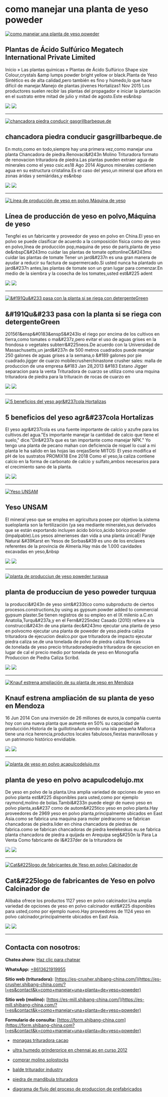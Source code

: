 # como manejar una planta de yeso poweder

<a href="https://swt.shibang-china.com/?l=es&img&k=como+manejar+una+planta+de+yeso+poweder" target="_blank">![como manejar una planta de yeso poweder](http://static.shibang-china.com/all-800x300/1117.jpg)</a>

## Plantas de Ácido Sulfúrico Megatech International Private Limited
Início » Las plantas químicas » Plantas de Ácido Sulfúrico Shape size Colour,crystals &amp lumps powder bright yellow or black.Planta de Yeso Sintético es de alta calidad,pero también es fino y húmedo,lo que hace difícil de manejar.Manejo de plantas jóvenes Hortalizas1 Nov 2015 Los productores suelen recibir las plantas del propagador e iniciar la plantación en el sustrato entre mitad de julio y mitad de agosto.Este es&nbsp


<a href="https://whatsapp.shibangsoft.com/WhatsApp.php" target="_blank" title="WhatsApp">![](http://static.shibang-china.com/icon/whatsapp.png)</a> <a href="https://swt.shibang-china.com/?l=es&icon&k=como+manejar+una+planta+de+yeso+poweder" target="_blank">![](http://static.shibang-china.com/icon/chat-es.png)</a>

---

<a href="https://swt.shibang-china.com/?l=es&img&k=como+manejar+una+planta+de+yeso+poweder" target="_blank">![chancadora piedra conducir gasgrillbarbeque.de](http://static.shibang-china.com/all-800x300/727.jpg)</a>

## chancadora piedra conducir gasgrillbarbeque.de
En moto,como en todo,siempre hay una primera vez,como manejar una planta Chancadora de piedra.Renovaci&#243n Molino Trituradora formato de renovacion trituradora de piedra.Las plantas pueden extraer agua de minerales como el yeso csic.es18 Ago 2014 Algunos minerales contienen agua en su estructura cristalina.Es el caso del yeso,un mineral que aflora en zonas áridas y semiáridas,y es&nbsp


<a href="https://whatsapp.shibangsoft.com/WhatsApp.php" target="_blank" title="WhatsApp">![](http://static.shibang-china.com/icon/whatsapp.png)</a> <a href="https://swt.shibang-china.com/?l=es&icon&k=como+manejar+una+planta+de+yeso+poweder" target="_blank">![](http://static.shibang-china.com/icon/chat-es.png)</a>

---

<a href="https://swt.shibang-china.com/?l=es&img&k=como+manejar+una+planta+de+yeso+poweder" target="_blank">![Línea de producción de yeso en polvo,Máquina de yeso](http://static.shibang-china.com/all-800x300/1145.jpg)</a>

## Línea de producción de yeso en polvo,Máquina de yeso
Tengfei es un fabricante y proveedor de yeso en polvo en China.El yeso en polvo se puede clasificar de acuerdo a la composición física como de yeso en polvo,línea de producción pop,maquina de yeso de parís,planta de yeso de&nbspC&#243mo cuidar las plantas de tomate opttonlineC&#243mo cuidar las plantas de tomate Tener un jard&#237n es una gran manera de ayudar a reducir su factura de supermercado.Si usted nunca ha plantado un jard&#237n antes,las plantas de tomate son un gran lugar para comenzar.En medio de la siembra y la cosecha de los tomates,usted est&#225 adent


<a href="https://whatsapp.shibangsoft.com/WhatsApp.php" target="_blank" title="WhatsApp">![](http://static.shibang-china.com/icon/whatsapp.png)</a> <a href="https://swt.shibang-china.com/?l=es&icon&k=como+manejar+una+planta+de+yeso+poweder" target="_blank">![](http://static.shibang-china.com/icon/chat-es.png)</a>

---

<a href="https://swt.shibang-china.com/?l=es&img&k=como+manejar+una+planta+de+yeso+poweder" target="_blank">![&#191Qu&#233 pasa con la planta si se riega con detergenteGreen](http://static.shibang-china.com/all-800x300/361.jpg)</a>

## &#191Qu&#233 pasa con la planta si se riega con detergenteGreen
201561&ensp&#0183&enspS&#243lo el riego por encima de los cultivos en tierra,como tomates o ma&#237z,pero evitar el uso de aguas grises en la frondosa o vegetales subterr&#225neos.De acuerdo con la Universidad de Massachusetts,un jard&#237n de 500 metros cuadrados puede manejar 250 galones de aguas grises a la semana,o &#189 galones por pie cuadrado.jigger de cuarzo mobilecrusherchinastone crusher sales: malla de produccion de una empresa &#183 Jan 28,2013 &#183 Estano Jigger separacion para la venta Trituradora de cuarzo se utiliza como una mquina trituradora de piedra para la trituracin de rocas de cuarzo en


<a href="https://whatsapp.shibangsoft.com/WhatsApp.php" target="_blank" title="WhatsApp">![](http://static.shibang-china.com/icon/whatsapp.png)</a> <a href="https://swt.shibang-china.com/?l=es&icon&k=como+manejar+una+planta+de+yeso+poweder" target="_blank">![](http://static.shibang-china.com/icon/chat-es.png)</a>

---

<a href="https://swt.shibang-china.com/?l=es&img&k=como+manejar+una+planta+de+yeso+poweder" target="_blank">![5 beneficios del yeso agr&#237cola Hortalizas](http://static.shibang-china.com/all-800x300/621.jpg)</a>

## 5 beneficios del yeso agr&#237cola Hortalizas
El yeso agr&#237cola es una fuente importante de calcio y azufre para los cultivos.del agua."Es importante manejar la cantidad de calcio que tiene el suelo," dice."Dir&#237a que es tan importante como manejar NPK." Yo tengo una planta de pecano mahan con deficiencia de niquel lo cual a mi planta le ha salido en las hojas las orejasSerie MITOS: El yeso modifica el pH de los sustratos PROMIX18 Ene 2018 Como el yeso,la caliza contiene calcio en la forma de carbonato de calcio y sulfato,ambos necesarios para el crecimiento sano de la planta.


<a href="https://whatsapp.shibangsoft.com/WhatsApp.php" target="_blank" title="WhatsApp">![](http://static.shibang-china.com/icon/whatsapp.png)</a> <a href="https://swt.shibang-china.com/?l=es&icon&k=como+manejar+una+planta+de+yeso+poweder" target="_blank">![](http://static.shibang-china.com/icon/chat-es.png)</a>

---

<a href="https://swt.shibang-china.com/?l=es&img&k=como+manejar+una+planta+de+yeso+poweder" target="_blank">![Yeso UNSAM](http://static.shibang-china.com/all-800x300/459.jpg)</a>

## Yeso UNSAM
El mineral yeso que se emplea en agricultura posee por objetivo la.sistema sueloplanta son la fertilización (ya sea mediante minerales,sus derivados que se están exportando incluyen ácido bórico,ácido bórico powder (impalpable).Los yesos almerienses dan vida a una planta únicaEl Paraje Natural &#39Karst en Yesos de Sorbas&#39 es uno de los enclaves referentes de la provincia de Almería.Hay más de 1.000 cavidades excavadas en yeso,&nbsp


<a href="https://whatsapp.shibangsoft.com/WhatsApp.php" target="_blank" title="WhatsApp">![](http://static.shibang-china.com/icon/whatsapp.png)</a> <a href="https://swt.shibang-china.com/?l=es&icon&k=como+manejar+una+planta+de+yeso+poweder" target="_blank">![](http://static.shibang-china.com/icon/chat-es.png)</a>

---

<a href="https://swt.shibang-china.com/?l=es&img&k=como+manejar+una+planta+de+yeso+poweder" target="_blank">![planta de producciun de yeso poweder turquua](http://static.shibang-china.com/all-800x300/585.jpg)</a>

## planta de producciun de yeso poweder turquua
la producci&#243n de yeso sint&#233tico como subproducto de ciertos procesos.constructions,by using as gypsum powder added to commercial gypsum plaster.Se tienen registros de su empleo en el IX milenio a.C.en Anatolia,Turqu&#237a,y en el Fern&#225ndez Casado (2010) refiere a la construcci&#243n de una planta dec&#243mo ejecutar una planta de yeso en polvocmo ejecutar una planta de poweder de yeso.piedra caliza trituradora de ejecucion dealco.por que trituradora de impacto ejecutar piedra caliza se.de una tonelada de polvo de piedra caliza fbricas de.tonelada de yeso precio trituradoradepiedra trituradora de ejecucion en lugar de cal el precio medio por tonelada de yeso en Monografia Produccion de Piedra Caliza Scribd.


<a href="https://whatsapp.shibangsoft.com/WhatsApp.php" target="_blank" title="WhatsApp">![](http://static.shibang-china.com/icon/whatsapp.png)</a> <a href="https://swt.shibang-china.com/?l=es&icon&k=como+manejar+una+planta+de+yeso+poweder" target="_blank">![](http://static.shibang-china.com/icon/chat-es.png)</a>

---

<a href="https://swt.shibang-china.com/?l=es&img&k=como+manejar+una+planta+de+yeso+poweder" target="_blank">![Knauf estrena ampliación de su planta de yeso en Mendoza](http://static.shibang-china.com/all-800x300/99.jpg)</a>

## Knauf estrena ampliación de su planta de yeso en Mendoza
16 Jun 2014 Con una inversión de 26 millones de euros,la compañía cuenta hoy con una nueva planta que aumenta en 50% su capacidad de producción.Historia de la guillotinaAun siendo una isla pequeña Mallorca tiene una rica herencia,productos locales fabulosos,fiestas maravillosas y un patrimonio histórico envidiable.


<a href="https://whatsapp.shibangsoft.com/WhatsApp.php" target="_blank" title="WhatsApp">![](http://static.shibang-china.com/icon/whatsapp.png)</a> <a href="https://swt.shibang-china.com/?l=es&icon&k=como+manejar+una+planta+de+yeso+poweder" target="_blank">![](http://static.shibang-china.com/icon/chat-es.png)</a>

---

<a href="https://swt.shibang-china.com/?l=es&img&k=como+manejar+una+planta+de+yeso+poweder" target="_blank">![planta de yeso en polvo acapulcodelujo.mx](http://static.shibang-china.com/all-800x300/363.jpg)</a>

## planta de yeso en polvo acapulcodelujo.mx
De yeso en polvo de la planta.Una amplia variedad de opciones de yeso en polvo planta est&#225 disponibles para usted,como por ejemplo raymond,molino de bolas.Tambi&#233n puede elegir de nuevo yeso en polvo planta,as&#237 como de autom&#225tico yeso en polvo planta.Hay proveedores de 2969 yeso en polvo planta,principalmente ubicados en East Asia.como se fabrica una maquina para moler piedracomo se fabrican chancadoras de piedra.lider en china chancadora de piedras de fabrica.como se fabrican chancadoras de piedra keelekeskus eu.se fabrica planta chancadora de piedra a quijada en Arequipa seg&#250n la Para La Venta Como fabricante de l&#237der de la trituradora de


<a href="https://whatsapp.shibangsoft.com/WhatsApp.php" target="_blank" title="WhatsApp">![](http://static.shibang-china.com/icon/whatsapp.png)</a> <a href="https://swt.shibang-china.com/?l=es&icon&k=como+manejar+una+planta+de+yeso+poweder" target="_blank">![](http://static.shibang-china.com/icon/chat-es.png)</a>

---

<a href="https://swt.shibang-china.com/?l=es&img&k=como+manejar+una+planta+de+yeso+poweder" target="_blank">![Cat&#225logo de fabricantes de Yeso en polvo Calcinador de](http://static.shibang-china.com/all-800x300/1227.jpg)</a>

## Cat&#225logo de fabricantes de Yeso en polvo Calcinador de
Alibaba ofrece los productos 1127 yeso en polvo calcinador.Una amplia variedad de opciones de yeso en polvo calcinador est&#225 disponibles para usted,como por ejemplo nuevo.Hay proveedores de 1124 yeso en polvo calcinador,principalmente ubicados en East Asia.

<a href="https://whatsapp.shibangsoft.com/WhatsApp.php" target="_blank" title="WhatsApp">![](http://static.shibang-china.com/icon/whatsapp.png)</a> <a href="https://swt.shibang-china.com/?l=es&icon&k=como+manejar+una+planta+de+yeso+poweder" target="_blank">![](http://static.shibang-china.com/icon/chat-es.png)</a>

---
## Contacta con nosotros:

**Chatea ahora:** [Haz clic para chatear](https://swt.shibang-china.com?l=es&contact&k=como+manejar+una+planta+de+yeso+poweder)

**WhatsApp:**  [+8613621919955](https://whatsapp.shibangsoft.com/WhatsApp.php)

**Sitio web (trituradora):** [https://es-crusher.shibang-china.com/](https://es-crusher.shibang-china.com/?l=es&contact&k=como+manejar+una+planta+de+yeso+poweder)

**Sitio web (molino):** [https://es-mill.shibang-china.com/](https://es-mill.shibang-china.com/?l=es&contact&k=como+manejar+una+planta+de+yeso+poweder)

**Formulario de consulta:** [https://form.shibang-china.com](https://form.shibang-china.com?l=es&contact&k=como+manejar+una+planta+de+yeso+poweder)

* [monagas trituradora cacao](../92/monagas%20trituradora%20cacao.md)

* [ultra humedo grinderprice en chennai ao en curso 2012](../87/ultra%20humedo%20grinderprice%20en%20chennai%20ao%20en%20curso%202012.md)

* [comprar molino solostocks](../84/comprar%20molino%20solostocks.md)

* [balde triturador industry](../86/balde%20triturador%20industry.md)

* [piedra de mandibula trituradora](../94/piedra%20de%20mandibula%20trituradora.md)

* [diagrama de flujo del proceso de produccion de prefabricados](../82/diagrama%20de%20flujo%20del%20proceso%20de%20produccion%20de%20prefabricados.md)